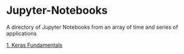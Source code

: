 # Jupyter-Notebooks

A directory of Jupyter Notebooks from an array of time and series of applications

<a href="https://github.com/WaunBroderick/Jupyter-Notebooks/tree/master/DeepLearnigWithPython">1. Keras Fundamentals</a>
